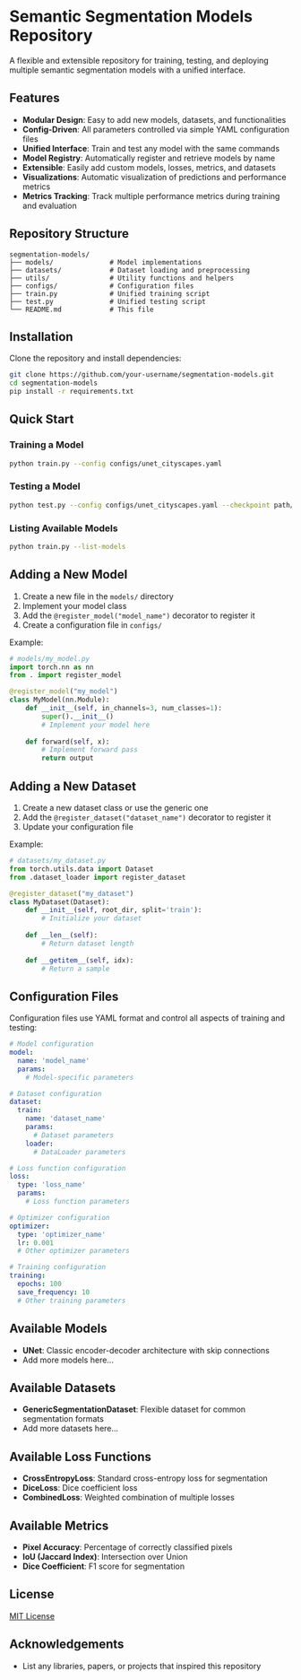 # Semantic Segmentation Models Repository

A flexible and extensible repository for training, testing, and deploying multiple semantic segmentation models with a unified interface.

## Features

- **Modular Design**: Easy to add new models, datasets, and functionalities
- **Config-Driven**: All parameters controlled via simple YAML configuration files
- **Unified Interface**: Train and test any model with the same commands
- **Model Registry**: Automatically register and retrieve models by name
- **Extensible**: Easily add custom models, losses, metrics, and datasets
- **Visualizations**: Automatic visualization of predictions and performance metrics
- **Metrics Tracking**: Track multiple performance metrics during training and evaluation

## Repository Structure

```
segmentation-models/
├── models/              # Model implementations
├── datasets/            # Dataset loading and preprocessing
├── utils/               # Utility functions and helpers
├── configs/             # Configuration files
├── train.py             # Unified training script
├── test.py              # Unified testing script
└── README.md            # This file
```

## Installation

Clone the repository and install dependencies:

```bash
git clone https://github.com/your-username/segmentation-models.git
cd segmentation-models
pip install -r requirements.txt
```

## Quick Start

### Training a Model

```bash
python train.py --config configs/unet_cityscapes.yaml
```

### Testing a Model

```bash
python test.py --config configs/unet_cityscapes.yaml --checkpoint path/to/checkpoint.pth --save-predictions
```

### Listing Available Models

```bash
python train.py --list-models
```

## Adding a New Model

1. Create a new file in the `models/` directory
2. Implement your model class
3. Add the `@register_model("model_name")` decorator to register it
4. Create a configuration file in `configs/`

Example:

```python
# models/my_model.py
import torch.nn as nn
from . import register_model

@register_model("my_model")
class MyModel(nn.Module):
    def __init__(self, in_channels=3, num_classes=1):
        super().__init__()
        # Implement your model here
        
    def forward(self, x):
        # Implement forward pass
        return output
```

## Adding a New Dataset

1. Create a new dataset class or use the generic one
2. Add the `@register_dataset("dataset_name")` decorator to register it
3. Update your configuration file

Example:

```python
# datasets/my_dataset.py
from torch.utils.data import Dataset
from .dataset_loader import register_dataset

@register_dataset("my_dataset")
class MyDataset(Dataset):
    def __init__(self, root_dir, split='train'):
        # Initialize your dataset
        
    def __len__(self):
        # Return dataset length
        
    def __getitem__(self, idx):
        # Return a sample
```

## Configuration Files

Configuration files use YAML format and control all aspects of training and testing:

```yaml
# Model configuration
model:
  name: 'model_name'
  params:
    # Model-specific parameters

# Dataset configuration
dataset:
  train:
    name: 'dataset_name'
    params:
      # Dataset parameters
    loader:
      # DataLoader parameters

# Loss function configuration
loss:
  type: 'loss_name'
  params:
    # Loss function parameters

# Optimizer configuration
optimizer:
  type: 'optimizer_name'
  lr: 0.001
  # Other optimizer parameters

# Training configuration
training:
  epochs: 100
  save_frequency: 10
  # Other training parameters
```

## Available Models

- **UNet**: Classic encoder-decoder architecture with skip connections
- Add more models here...

## Available Datasets

- **GenericSegmentationDataset**: Flexible dataset for common segmentation formats
- Add more datasets here...

## Available Loss Functions

- **CrossEntropyLoss**: Standard cross-entropy loss for segmentation
- **DiceLoss**: Dice coefficient loss
- **CombinedLoss**: Weighted combination of multiple losses

## Available Metrics

- **Pixel Accuracy**: Percentage of correctly classified pixels
- **IoU (Jaccard Index)**: Intersection over Union
- **Dice Coefficient**: F1 score for segmentation

## License

[MIT License](LICENSE)

## Acknowledgements

- List any libraries, papers, or projects that inspired this repository
